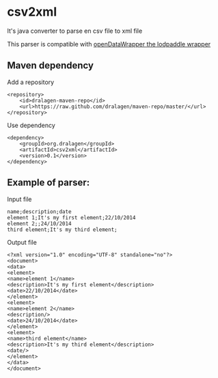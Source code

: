 csv2xml
=======

It's java converter to parse en csv file to xml file

This parser is compatible with [openDataWrapper the lodpaddle wrapper](https://github.com/masterALMA2016/openDataWrapper)

Maven dependency
----------------

Add a repository

```
<repository>
    <id>dralagen-maven-repo</id>
    <url>https://raw.github.com/dralagen/maven-repo/master/</url>
</repository>
```

Use dependency

```
<dependency>
    <groupId>org.dralagen</groupId>
    <artifactId>csv2xml</artifactId>
    <version>0.1</version>
</dependency>
```



Example of parser:
------------------

Input file
```
name;description;date
element 1;It's my first element;22/10/2014
element 2;;24/10/2014
third element;It's my third element;
```

Output file
```
<?xml version="1.0" encoding="UTF-8" standalone="no"?>
<document>
<data>
<element>
<name>element 1</name>
<description>It's my first element</description>
<date>22/10/2014</date>
</element>
<element>
<name>element 2</name>
<description/>
<date>24/10/2014</date>
</element>
<element>
<name>third element</name>
<description>It's my third element</description>
<date/>
</element>
</data>
</document>
```

